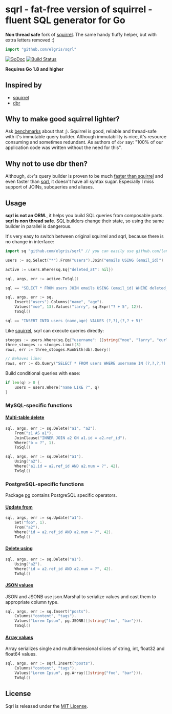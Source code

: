 # sqrl - fat-free version of squirrel - fluent SQL generator for Go

**Non thread safe** fork of [squirrel](http://github.com/lann/squirrel). The same handy fluffy helper, but with extra letters removed :)

```go
import "github.com/elgris/sqrl"
```

[![GoDoc](https://godoc.org/github.com/elgris/sqrl?status.png)](https://godoc.org/github.com/elgris/sqrl)
[![Build Status](https://travis-ci.org/elgris/sqrl.png?branch=master)](https://travis-ci.org/elgris/sqrl)

**Requires Go 1.8 and higher**

## Inspired by

- [squirrel](https://github.com/lann/squirrel)
- [dbr](https://github.com/gocraft/dbr)

## Why to make good squirrel lighter?

Ask [benchmarks](https://github.com/elgris/golang-sql-builder-benchmark) about that ;). Squirrel is good, reliable and thread-safe with it's immutable query builder. Although immutability is nice, it's resource consuming and sometimes redundant. As authors of `dbr` say: "100% of our application code was written without the need for this".

## Why not to use dbr then?

Although, `dbr`'s query builder is proven to be much [faster than squirrel](https://github.com/tyler-smith/golang-sql-benchmark) and even faster than [sqrl](https://github.com/elgris/golang-sql-builder-benchmark), it doesn't have all syntax sugar. Especially I miss support of JOINs, subqueries and aliases.

## Usage

**sqrl is not an ORM.**, it helps you build SQL queries from composable parts.
**sqrl is non thread safe**. SQL builders change their state, so using the same builder in parallel is dangerous.

It's very easy to switch between original squirrel and sqrl, because there is no change in interface:

```go
import sq "github.com/elgris/sqrl" // you can easily use github.com/lann/squirrel here

users := sq.Select("*").From("users").Join("emails USING (email_id)")

active := users.Where(sq.Eq{"deleted_at": nil})

sql, args, err := active.ToSql()

sql == "SELECT * FROM users JOIN emails USING (email_id) WHERE deleted_at IS NULL"
```

```go
sql, args, err := sq.
    Insert("users").Columns("name", "age").
    Values("moe", 13).Values("larry", sq.Expr("? + 5", 12)).
    ToSql()

sql == "INSERT INTO users (name,age) VALUES (?,?),(?,? + 5)"
```

Like [squirrel](https://github.com/lann/squirrel), sqrl can execute queries directly:

```go
stooges := users.Where(sq.Eq{"username": []string{"moe", "larry", "curly", "shemp"}})
three_stooges := stooges.Limit(3)
rows, err := three_stooges.RunWith(db).Query()

// Behaves like:
rows, err := db.Query("SELECT * FROM users WHERE username IN (?,?,?,?) LIMIT 3", "moe", "larry", "curly", "shemp")
```

Build conditional queries with ease:

```go
if len(q) > 0 {
    users = users.Where("name LIKE ?", q)
}
```

### MySQL-specific functions

#### [Multi-table delete](https://dev.mysql.com/doc/refman/5.7/en/delete.html)

```go
sql, args, err := sq.Delete("a1", "a2").
    From("z1 AS a1").
    JoinClause("INNER JOIN a2 ON a1.id = a2.ref_id").
    Where("b = ?", 1).
    ToSql()
```

```go
sql, args, err := sq.Delete("a1").
    Using("a2").
    Where("a1.id = a2.ref_id AND a2.num = ?", 42).
    ToSql()
```

### PostgreSQL-specific functions

Package [pg](https://godoc.org/github.com/elgris/sqrl/pg) contains PostgreSQL specific operators.

#### [Update from](https://www.postgresql.org/docs/current/static/sql-update.html)

```go
sql, args, err := sq.Update("a1").
    Set("foo", 1).
    From("a2").
    Where("id = a2.ref_id AND a2.num = ?", 42).
    ToSql()
```

#### [Delete using](https://www.postgresql.org/docs/current/static/sql-delete.html)
```go
sql, args, err := sq.Delete("a1").
    Using("a2").
    Where("id = a2.ref_id AND a2.num = ?", 42).
    ToSql()
```

#### [JSON values](https://www.postgresql.org/docs/current/static/functions-json.html)

JSON and JSONB use json.Marshal to serialize values and cast them to appropriate column type.

```go
sql, args, err := sq.Insert("posts").
    Columns("content", "tags").
    Values("Lorem Ipsum", pg.JSONB([]string{"foo", "bar"})).
    ToSql()
```

#### [Array values](https://www.postgresql.org/docs/current/static/arrays.html)

Array serializes single and multidimensional slices of string, int, float32 and float64 values.

```go
sql, args, err := sqrl.Insert("posts").
    Columns("content", "tags").
    Values("Lorem Ipsum", pg.Array([]string{"foo", "bar"})).
    ToSql()
```

## License

Sqrl is released under the
[MIT License](http://www.opensource.org/licenses/MIT).
